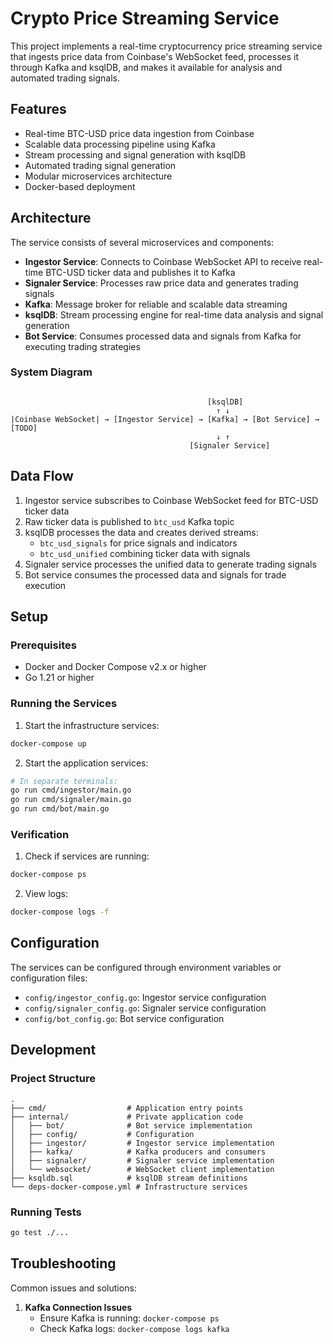 # Crypto Price Streaming Service

This project implements a real-time cryptocurrency price streaming service that ingests price data from Coinbase's WebSocket feed, processes it through Kafka and ksqlDB, and makes it available for analysis and automated trading signals.

## Features

- Real-time BTC-USD price data ingestion from Coinbase
- Scalable data processing pipeline using Kafka
- Stream processing and signal generation with ksqlDB
- Automated trading signal generation
- Modular microservices architecture
- Docker-based deployment

## Architecture

The service consists of several microservices and components:

- **Ingestor Service**: Connects to Coinbase WebSocket API to receive real-time BTC-USD ticker data and publishes it to Kafka
- **Signaler Service**: Processes raw price data and generates trading signals
- **Kafka**: Message broker for reliable and scalable data streaming
- **ksqlDB**: Stream processing engine for real-time data analysis and signal generation
- **Bot Service**: Consumes processed data and signals from Kafka for executing trading strategies

### System Diagram
```

                                            [ksqlDB]
                                              ↑ ↓ 
|Coinbase WebSocket| → [Ingestor Service] → [Kafka] → [Bot Service] → [TODO]
                                              ↓ ↑
                                        [Signaler Service]
```

## Data Flow

1. Ingestor service subscribes to Coinbase WebSocket feed for BTC-USD ticker data
2. Raw ticker data is published to `btc_usd` Kafka topic
3. ksqlDB processes the data and creates derived streams:
   - `btc_usd_signals` for price signals and indicators
   - `btc_usd_unified` combining ticker data with signals
4. Signaler service processes the unified data to generate trading signals
5. Bot service consumes the processed data and signals for trade execution

## Setup

### Prerequisites

- Docker and Docker Compose v2.x or higher
- Go 1.21 or higher


### Running the Services

1. Start the infrastructure services:
```bash
docker-compose up
```

2. Start the application services:
```bash
# In separate terminals:
go run cmd/ingestor/main.go
go run cmd/signaler/main.go
go run cmd/bot/main.go
```

### Verification

1. Check if services are running:
```bash
docker-compose ps
```

2. View logs:
```bash
docker-compose logs -f
```

## Configuration

The services can be configured through environment variables or configuration files:

- `config/ingestor_config.go`: Ingestor service configuration
- `config/signaler_config.go`: Signaler service configuration
- `config/bot_config.go`: Bot service configuration

## Development

### Project Structure
```
.
├── cmd/                  # Application entry points
├── internal/             # Private application code
│   ├── bot/              # Bot service implementation
│   ├── config/           # Configuration
│   ├── ingestor/         # Ingestor service implementation
│   ├── kafka/            # Kafka producers and consumers
│   ├── signaler/         # Signaler service implementation
│   └── websocket/        # WebSocket client implementation
├── ksqldb.sql            # ksqlDB stream definitions
└── deps-docker-compose.yml # Infrastructure services
```

### Running Tests
```bash
go test ./...
```

## Troubleshooting

Common issues and solutions:

1. **Kafka Connection Issues**
   - Ensure Kafka is running: `docker-compose ps`
   - Check Kafka logs: `docker-compose logs kafka`






